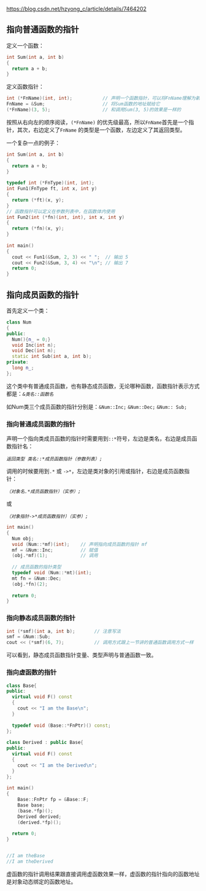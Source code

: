 https://blog.csdn.net/hzyong_c/article/details/7464202

  

## 指向普通函数的指针

定义一个函数：

```C++
int Sum(int a, int b)
{
  return a + b;
}
```

定义函数指针：

```C++
int (*FnName)(int, int);           // 声明一个函数指针，可以将FnName理解为新定义的变量
FnName = &Sum;                     // 将Sum函数的地址赋给它
(*FnName)(3, 5);                   // 和调用Sum(3, 5)的效果是一样的
```

按照从右向左的顺序阅读，`(*FnName)` 的优先级最高，所以`FnName`首先是一个指针，其次，右边定义了`FnName` 的类型是一个函数，左边定义了其返回类型。

一个复杂一点的例子：

```C++
int Sum(int a, int b)
{
  return a + b;
}
 
typedef int (*FnType)(int, int);
int Fun1(FnType ft, int x, int y)
{
  return (*ft)(x, y);
}
// 函数指针可以定义在参数列表中，在函数体内使用
int Fun2(int (*fn)(int, int), int x, int y)
{
  return (*fn)(x, y);  
}
 
int main()
{
  cout << Fun1(&Sum, 2, 3) << " ";  // 输出 5
  cout << Fun2(&Sum, 3, 4) << "\n"; // 输出 7
  return 0;
}
```

## 指向成员函数的指针

首先定义一个类：

```C++
class Num
{
public:
  Num(){n_ = 0;}
  void Inc(int n);
  void Dec(int n);
  static int Sub(int a, int b);
private:
  long n_;
};
```

这个类中有普通成员函数，也有静态成员函数，无论哪种函数，函数指针表示方式都是：_`&类名::函数名`_

如Num类三个成员函数的指针分别是：`&Num::Inc;` `&Num::Dec;` `&Num:: Sub;`

### 指向普通成员函数的指针

声明一个指向类成员函数的指针时需要用到`::*`符号，左边是类名，右边是成员函数指针名：

_`返回类型 类名::*成员函数指针（参数列表）;`_

调用的时候要用到`.*` 或 `->*`，左边是类对象的引用或指针，右边是成员函数指针：

_`（对象名.*成员函数指针）（实参）;`_

或

_`（对象指针->*成员函数指针）（实参）;`_

```C++
int main()
{
  Num obj;
  void (Num::*mf)(int);    // 声明指向成员函数的指针 mf
  mf = &Num::Inc;          // 赋值  
  (obj.*mf)(1);            // 调用
 
  // 成员函数的指针类型
  typedef void (Num::*mt)(int);
  mt fn = &Num::Dec;
  (obj.*fn)(2); 
 
  return 0;
}
```

### 指向静态成员函数的指针

```C++
int (*smf)(int a, int b);       // 注意写法
smf = &Num::Sub;
cout << (*smf)(6, 7);           // 调用方式跟上一节讲的普通函数调用方式一样
```

可以看到，静态成员函数指针变量、类型声明与普通函数一致。

### 指向虚函数的指针

```C++
class Base{
public:
  virtual void F() const
  {
    cout << "I am the Base\n";
  }
 
  typedef void (Base::*FnPtr)() const;
};
 
class Derived : public Base{
public:
  virtual void F() const
  {
    cout << "I am the Derived\n";
  }
};
 
int main()
{
    Base::FnPtr fp = &Base::F;
    Base base;
    (base.*fp)();
    Derived derived;
    (derived.*fp)();
 
  return 0;
}


//I am theBase
//I am theDerived 
```

虚函数的指针调用结果跟直接调用虚函数效果一样，虚函数的指针指向的函数地址是对象动态绑定的函数地址。
